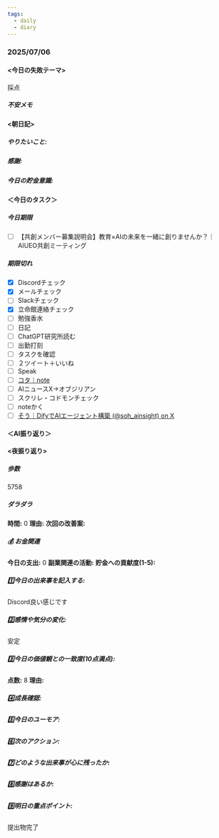 ```yaml
---
tags:
  - daily
  - diary
---
```

### 2025/07/06

#### <今日の失敗テーマ>
採点
##### 不安メモ

#### <朝日記>
##### やりたいこと: 

##### 感謝: 

##### 今日の貯金意識: 

#### ＜今日のタスク＞

##### 今日期限
- [ ] 【共創メンバー募集説明会】教育×AIの未来を一緒に創りませんか？｜AIUEO共創ミーティング

##### 期限切れ
- [x] Discordチェック
- [x] メールチェック
- [ ] Slackチェック
- [x] 立命館連絡チェック
- [ ] 勉強香水
- [ ] 日記
- [ ] ChatGPT研究所読む
- [ ] 出勤打刻
- [ ] タスクを確認
- [ ] ２ツイート＋いいね
- [ ] Speak
- [ ] [コタ｜note](https://note.com/nyattoh)
- [ ] AIニュースX→オブジリアン
- [ ] スクリレ・コドモンチェック
- [ ] noteかく
- [ ] [そう｜DifyでAIエージェント構築 (@soh_ainsight) on X](https://x.com/soh_ainsight/status/1940913455315513745)

#### ＜AI振り返り＞

#### <夜振り返り>
##### 歩数
5758
##### ダラダラ
**時間:** 0
**理由:** 
**次回の改善案:** 

##### 💰 お金関連
**今日の支出:** 0
**副業関連の活動:** 
**貯金への貢献度(1-5):** 

##### 1️⃣今日の出来事を記入する: 
Discord良い感じです
##### 2️⃣感情や気分の変化: 
安定
##### 3️⃣今日の価値観との一致度(10点満点): 
**点数:** 8
**理由:** 

##### 4️⃣成長確認: 

##### 5️⃣今日のユーモア: 

##### 6️⃣次のアクション: 

##### 7️⃣どのような出来事が心に残ったか: 

##### 8️⃣感謝はあるか:

##### 9️⃣明日の重点ポイント:
提出物完了